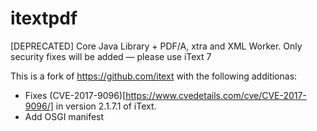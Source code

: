 # itextpdf
[DEPRECATED] Core Java Library + PDF/A, xtra and XML Worker. Only security fixes will be added — please use iText 7

This is a fork of https://github.com/itext with the following additionas:

- Fixes (CVE-2017-9096)[https://www.cvedetails.com/cve/CVE-2017-9096/] in version 2.1.7.1 of iText.
- Add OSGI manifest

